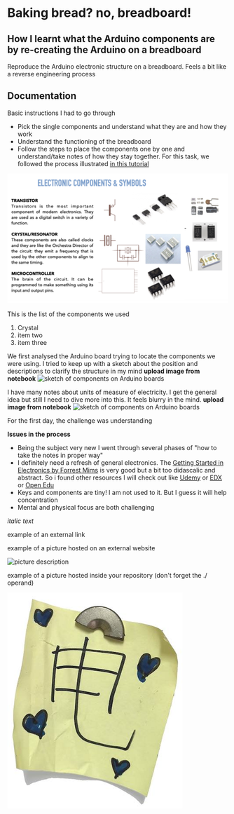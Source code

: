 # Baking bread? no, breadboard!

## How I learnt what the Arduino components are by re-creating the Arduino on a breadboard
Reproduce the Arduino electronic structure on a breadboard. Feels a bit like a reverse engineering process

## Documentation

Basic instructions I had to go through
* Pick the single components and understand what they are and how they work
* Understand the functioning of the breadboard
* Follow the steps to place the components one by one and understand/take notes of how they stay together. For this task, we followed the process illustrated [in this tutorial]([https://www.https://www.example.com/](https://www.digikey.com/en/maker/projects/build-your-own-arduino-breadboard/f243b09293ae4e3189bda47a821bb97a))

![Here an example of the description of components I studied this week](./images/example-components.png)

This is the list of the components we used
1. Crystal
2. item two
3. item three

We first analysed the Arduino board trying to locate the components we were using. I tried to keep up with a sketch about the position and descriptions to clarify the structure in my mind
**upload image from notebook**
![sketch of components on Arduino boards](./images/sketch-arduino-components.png)

I have many notes about units of measure of electricity. I get the general idea but still I need to dive more into this. It feels blurry in the mind.
**upload image from notebook**
![sketch of components on Arduino boards](./images/sketch-arduino-components.png)

For the first day, the challenge was understanding  


**Issues in the process**
* Being the subject very new I went through several phases of "how to take the notes in proper way"
* I definitely need a refresh of general electronics. The [Getting Started in Electronics by Forrest Mims](https://docs.google.com/document/d/1CzgxV9jVUBEU-Pi_BUT0c7RpolK1Asxq6KA_zzXLP7U/edit) is very good but a bit too didascalic and abstract. So i found other resources I will check out like [Udemy](https://www.udemy.com/topic/electronics/) or [EDX](https://www.edx.org/learn/electronics) or [Open Edu](https://www.open.edu/openlearn/science-maths-technology/an-introduction-electronics/content-section-0?active-tab=description-tab)
* Keys and components are tiny! I am not used to it. But I guess it will help concentration
* Mental and physical focus are both challenging



*italic text*

example of an external link



example of a picture hosted on an external website

![picture description](https://djmag.com/sites/default/files/storyimages/Clara_Rockmore.jpg)

example of a picture hosted inside your repository (don't forget the ./ operand)

![picture description](./images/example.jpg)
